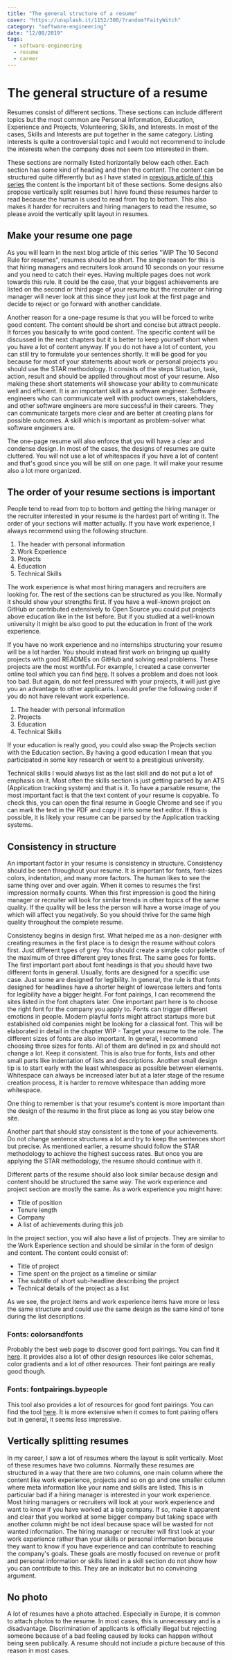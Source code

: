 ```yaml
---
title: "The general structure of a resume"
cover: "https://unsplash.it/1152/300/?random?FaityWitch"
category: "software-engineering"
date: "12/08/2019"
tags:
  - software-engineering
  - resume
  - career
---
```


# The general structure of a resume

Resumes consist of different sections. These sections can include different topics but the most common are Personal Information, Education, Experience and Projects, Volunteering, Skills, and Interests. In most of the cases, Skills and Interests are put together in the same category. Listing interests is quite a controversial topic and I would not recommend to include the interests when the company does not seem too interested in them.

These sections are normally listed horizontally below each other. Each section has some kind of heading and then the content. The content can be structured quite differently but as I have stated in [previous article of this series](/the-ultimate-guide-writing-a-software-engineer-resume/) the content is the important bit of these sections. Some designs also propose vertically split resumes but I have found these resumes harder to read because the human is used to read from top to bottom. This also makes it harder for recruiters and hiring managers to read the resume, so please avoid the vertically split layout in resumes.

## Make your resume one page

As you will learn in the next blog article of this series "WIP The 10 Second Rule for resumes", resumes should be short. The single reason for this is that hiring managers and recruiters look around 10 seconds on your resume and you need to catch their eyes. Having multiple pages does not work towards this rule. It could be the case, that your biggest achievements are listed on the second or third page of your resume but the recruiter or hiring manager will never look at this since they just look at the first page and decide to reject or go forward with another candidate.

Another reason for a one-page resume is that you will be forced to write good content. The content should be short and concise but attract people. It forces you basically to write good content. The specific content will be discussed in the next chapters but it is better to keep yourself short when you have a lot of content anyway. If you do not have a lot of content, you can still try to formulate your sentences shortly. It will be good for you because for most of your statements about work or personal projects you should use the STAR methodology. It consists of the steps Situation, task, action, result and should be applied throughout most of your resume. Also making these short statements will showcase your ability to communicate well and efficient. It is an important skill as a software engineer. Software engineers who can communicate well with product owners, stakeholders, and other software engineers are more successful in their careers. They can communicate targets more clear and are better at creating plans for possible outcomes. A skill which is important as problem-solver what software engineers are.

The one-page resume will also enforce that you will have a clear and condense design. In most of the cases, the designs of resumes are quite cluttered. You will not use a lot of whitespaces if you have a lot of content and that's good since you will be still on one page. It will make your resume also a lot more organized.

## The order of your resume sections is important

People tend to read from top to bottom and getting the hiring manager or the recruiter interested in your resume is the hardest part of writing it. The order of your sections will matter actually. If you have work experience, I always recommend using the following structure.

1. The header with personal information
1. Work Experience
1. Projects
1. Education
1. Technical Skills

The work experience is what most hiring managers and recruiters are looking for. The rest of the sections can be structured as you like. Normally it should show your strengths first. If you have a well-known project on GitHub or contributed extensively to Open Source you could put projects above education like in the list before. But if you studied at a well-known university it might be also good to put the education in front of the work experience.

If you have no work experience and no internships structuring your resume will be a lot harder. You should instead first work on bringing up quality projects with good READMEs on GitHub and solving real problems. These projects are the most worthful. For example, I created a case converter online tool which you can find [here](https://caseconverter.pro/app). It solves a problem and does not look too bad. But again, do not feel pressured with your projects, it will just give you an advantage to other applicants. I would prefer the following order if you do not have relevant work experience.

1. The header with personal information
1. Projects
1. Education
1. Technical Skills

If your education is really good, you could also swap the Projects section with the Education section. By having a good education I mean that you participated in some key research or went to a prestigious university.

Technical skills I would always list as the last skill and do not put a lot of emphasis on it. Most often the skills section is just getting parsed by an ATS (Application tracking system) and that is it. To have a parsable resume, the most important fact is that the text content of your resume is copyable. To check this, you can open the final resume in Google Chrome and see if you can mark the text in the PDF and copy it into some text editor. If this is possible, it is likely your resume can be parsed by the Application tracking systems.

## Consistency in structure

An important factor in your resume is consistency in structure. Consistency should be seen throughout your resume. It is important for fonts, font-sizes colors, indentation, and many more factors. The human likes to see the same thing over and over again. When it comes to resumes the first impression normally counts. When this first impression is good the hiring manager or recruiter will look for similar trends in other topics of the same quality. If the quality will be less the person will have a worse image of you which will affect you negatively. So you should thrive for the same high quality throughout the complete resume.

Consistency begins in design first. What helped me as a non-designer with creating resumes in the first place is to design the resume without colors first. Just different types of grey. You should create a simple color palette of the maximum of three different grey tones first. The same goes for fonts. The first important part about font headings is that you should have two different fonts in general. Usually, fonts are designed for a specific use case. Just some are designed for legibility. In general, the rule is that fonts designed for headlines have a shorter height of lowercase letters and fonts for legibility have a bigger height. For font pairings, I can recommend the sites listed in the font chapters later. One important part here is to choose the right font for the company you apply to. Fonts can trigger different emotions in people. Modern playful fonts might attract startups more but established old companies might be looking for a classical font. This will be elaborated in detail in the chapter WIP - Target your resume to the role. The different sizes of fonts are also important. In general, I recommend choosing three sizes for fonts. All of them are defined in px and should not change a lot. Keep it consistent. This is also true for fonts, lists and other small parts like indentation of lists and descriptions. Another small design tip is to start early with the least whitespace as possible between elements. Whitespace can always be increased later but at a later stage of the resume creation process, it is harder to remove whitespace than adding more whitespace.

One thing to remember is that your resume's content is more important than the design of the resume in the first place as long as you stay below one site.

Another part that should stay consistent is the tone of your achievements. Do not change sentence structures a lot and try to keep the sentences short but precise. As mentioned earlier, a resume should follow the STAR methodology to achieve the highest success rates. But once you are applying the STAR methodology, the resume should continue with it.

Different parts of the resume should also look similar because design and content should be structured the same way. The work experience and project section are mostly the same. As a work experience you might have:

- Title of position
- Tenure length
- Company
- A list of achievements during this job

In the project section, you will also have a list of projects. They are similar to the Work Experience section and should be similar in the form of design and content. The content could consist of:

- Title of project
- Time spent on the project as a timeline or similar
- The subtitle of short sub-headline describing the project
- Technical details of the project as a list

As we see, the project items and work experience items have more or less the same structure and could use the same design as the same kind of tone during the list descriptions.

### Fonts: colorsandfonts

Probably the best web page to discover good font pairings. You can find it [here](https://www.colorsandfonts.com/fonts.html). It provides also a lot of other design resources like color schemas, color gradients and a lot of other resources. Their font pairings are really good though.

### Fonts: fontpairings.bypeople

This tool also provides a lot of resources for good font pairings. You can find the tool [here](https://fontpairings.bypeople.com). It is more extensive when it comes to font pairing offers but in general, it seems less impressive.

## Vertically splitting resumes

In my career, I saw a lot of resumes where the layout is split vertically. Most of these resumes have two columns. Normally these resumes are structured in a way that there are two columns, one main column where the content like work experience, projects and so on go and one smaller column where meta information like your name and skills are listed. This is in particular bad if a hiring manager is interested in your work experience. Most hiring managers or recruiters will look at your work experience and want to know if you have worked at a big company. If so, make it apparent and clear that you worked at some bigger company but taking space with another column might be not ideal because space will be wasted for not wanted information. The hiring manager or recruiter will first look at your work experience rather than your skills or personal information because they want to know if you have experience and can contribute to reaching the company's goals. These goals are mostly focused on revenue or profit and personal information or skills listed in a skill section do not show how you can contribute to this. They are an indicator but no convincing argument.

## No photo

A lot of resumes have a photo attached. Especially in Europe, it is common to attach photos to the resume. In most cases, this is unnecessary and is a disadvantage. Discrimination of applicants is officially illegal but rejecting someone because of a bad feeling caused by looks can happen without being seen publically. A resume should not include a picture because of this reason in most cases.
